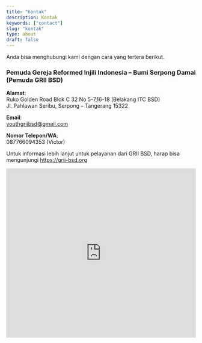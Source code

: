 ```yaml
---
title: "Kontak"
description: Kontak
keywords: ["contact"]
slug: "kontak"
type: about
draft: false
---
```


Anda bisa menghubungi kami dengan cara yang tertera berikut.

<h3>Pemuda Gereja Reformed Injili Indonesia – Bumi Serpong Damai (Pemuda GRII BSD)</h3>

**Alamat**:\
Ruko Golden Road Blok C 32 No 5-7,16-18 (Belakang ITC BSD)\
Jl. Pahlawan Seribu, Serpong – Tangerang 15322

**Email**:\
youthgriibsd@gmail.com

**Nomor Telepon/WA**:\
087766094353 (Victor)

Untuk informasi lebih lanjut untuk pelayanan dari GRII BSD, harap bisa mengunjungi <a href="https://grii-bsd.org">https://grii-bsd.org</a>

<div class="iframe-rwd"><iframe style="border: 0; width: 100%;" src="https://www.google.com/maps/embed?pb=!1m18!1m12!1m3!1d3965.828193713661!2d106.66085711431373!3d-6.286301295450155!2m3!1f0!2f0!3f0!3m2!1i1024!2i768!4f13.1!3m3!1m2!1s0x2e69fb3d1e3378a5%3A0xa524c2fc4dc142c9!2sGRII+BSD!5e0!3m2!1sid!2sid!4v1513818051163" width="750" height="450" frameborder="0" allowfullscreen="allowfullscreen"></iframe></div>

